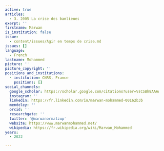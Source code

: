```yaml
---
active: true
articles:
  - 3. 2005 La crise des banlieues
exerpt: ''
firstname: Marwan
is_institution: false
issue:
  - content/issues/Agir en temps de crise.md
issues: []
language:
  - French
lastname: Mohammed
picture: ''
picture_copyright: ''
positions_and_institutions:
  - institution: CNRS, France
    positions: []
social_channels:
  google_scholar: https://scholar.google.com/citations?user=VsCSBh8AAAAJ&hl=fr
  instagram: ''
  linkedin: https://fr.linkedin.com/in/marwan-mohammed-00162b3b
  mendeley: ''
  orcid: ''
  researchgate: ''
  twitter: '@marwanormalzup'
  website: https://www.marwanmohammed.net/
  wikipedia: https://fr.wikipedia.org/wiki/Marwan_Mohammed
years:
  - 2022

---
```

